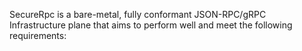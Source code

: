 SecureRpc is a bare-metal, fully conformant JSON-RPC/gRPC Infrastructure plane that aims to perform well and meet the following requirements: